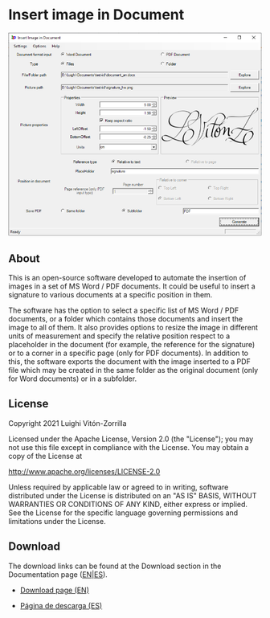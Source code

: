 # Insert image in Document

![Insert image in Document interface](images/iid_main_interface_completed_en.png "Software Interface")


## About

This is an open-source software developed to automate the insertion of images in a set of MS Word / PDF documents. It could be useful to insert a signature to various documents at a specific position in them.

The software has the option to select a specific list of MS Word / PDF documents, or a folder which contains those documents and insert the image to all of them. It also provides options to resize the image in different units of measurement and specify the relative position respect to a placeholder in the document (for example, the reference for the signature) or to a corner in a specific page (only for PDF documents). In addition to this, the software exports the document with the image inserted to a PDF file which may be created in the same folder  as the original document (only for Word documents) or in a subfolder.

## License

Copyright 2021 Luighi Vitón-Zorrilla

Licensed under the Apache License, Version 2.0 (the "License"); you may not use this file except in compliance with the License. You may obtain a copy of the License at

 http://www.apache.org/licenses/LICENSE-2.0

Unless required by applicable law or agreed to in writing, software distributed under the License is distributed on an "AS IS" BASIS, WITHOUT WARRANTIES OR CONDITIONS OF ANY KIND, either express or implied. See the License for the specific language governing permissions and limitations under the License.

## Download

The download links can be found at the Download section in the Documentation page ([EN](~/userdocs/en/index.md)|[ES](~/userdocs/en/index.md)).

- [Download page (EN)](~/userdocs/en/download.md) 

- [Página de descarga (ES)](~/userdocs/es/download.md) 